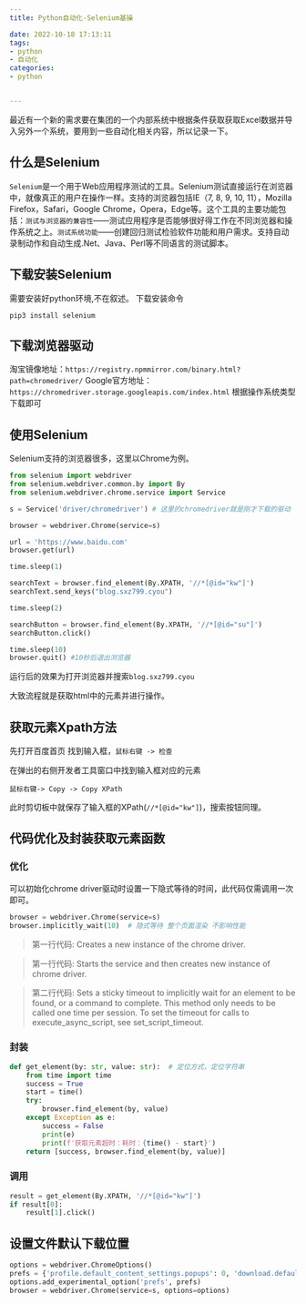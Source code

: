 ```yaml
---
title: Python自动化-Selenium基操

date: 2022-10-18 17:13:11
tags:
- python
- 自动化
categories:
- python


---
```


最近有一个新的需求要在集团的一个内部系统中根据条件获取获取Excel数据并导入另外一个系统，要用到一些自动化相关内容，所以记录一下。
<!--more-->

## 什么是Selenium

`Selenium`是一个用于Web应用程序测试的工具。Selenium测试直接运行在浏览器中，就像真正的用户在操作一样。支持的浏览器包括IE（7, 8, 9, 10, 11），Mozilla Firefox，Safari，Google Chrome，Opera，Edge等。这个工具的主要功能包括：`测试与浏览器的兼容性`——测试应用程序是否能够很好得工作在不同浏览器和操作系统之上。`测试系统功能`——创建回归测试检验软件功能和用户需求。支持自动录制动作和自动生成.Net、Java、Perl等不同语言的测试脚本。

## 下载安装Selenium

需要安装好python环境,不在叙述。
下载安装命令
```
pip3 install selenium
```

## 下载浏览器驱动

淘宝镜像地址：`https://registry.npmmirror.com/binary.html?path=chromedriver/`
Google官方地址：`https://chromedriver.storage.googleapis.com/index.html`
根据操作系统类型下载即可

## 使用Selenium

Selenium支持的浏览器很多，这里以Chrome为例。
```python
from selenium import webdriver
from selenium.webdriver.common.by import By
from selenium.webdriver.chrome.service import Service

s = Service('driver/chromedriver') # 这里的chromedriver就是刚才下载的驱动

browser = webdriver.Chrome(service=s)

url = 'https://www.baidu.com'
browser.get(url)

time.sleep(1)

searchText = browser.find_element(By.XPATH, '//*[@id="kw"]')
searchText.send_keys("blog.sxz799.cyou")

time.sleep(2)

searchButton = browser.find_element(By.XPATH, '//*[@id="su"]')
searchButton.click()

time.sleep(10) 
browser.quit() #10秒后退出浏览器

```

运行后的效果为打开浏览器并搜索`blog.sxz799.cyou`

大致流程就是获取html中的元素并进行操作。

## 获取元素Xpath方法
先打开百度首页
找到输入框，`鼠标右键 -> 检查`


在弹出的右侧开发者工具窗口中找到输入框对应的元素

`鼠标右键-> Copy -> Copy XPath`



此时剪切板中就保存了输入框的XPath(`//*[@id="kw"]`)，搜索按钮同理。


## 代码优化及封装获取元素函数

### 优化
可以初始化chrome driver驱动时设置一下隐式等待的时间，此代码仅需调用一次即可。

```python
browser = webdriver.Chrome(service=s)
browser.implicitly_wait(10)  # 隐式等待 整个页面渲染 不影响性能
```


> 第一行代码: Creates a new instance of the chrome driver. 

> 第一行代码: Starts the service and then creates new instance of chrome driver.

> 第二行代码: Sets a sticky timeout to implicitly wait for an element to be found,    or a command to complete. This method only needs to be called one    time per session. To set the timeout for calls to    execute_async_script, see set_script_timeout.

### 封装

```python
def get_element(by: str, value: str):  # 定位方式，定位字符串
    from time import time
    success = True
    start = time()
    try:
        browser.find_element(by, value)
    except Exception as e:
        success = False
        print(e)
        print(f'获取元素超时：耗时：{time() - start}')
    return [success, browser.find_element(by, value)]
```

### 调用

```python
result = get_element(By.XPATH, '//*[@id="kw"]')
if result[0]:
    result[1].click()
```

## 设置文件默认下载位置
```python
options = webdriver.ChromeOptions()
prefs = {'profile.default_content_settings.popups': 0, 'download.default_directory': '/Users/sxz799/Desktop/downLoadDir'}
options.add_experimental_option('prefs', prefs)
browser = webdriver.Chrome(service=s, options=options)
```